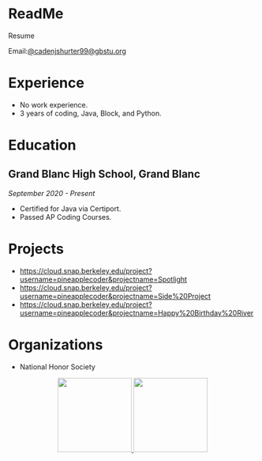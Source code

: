 # ReadMe
Resume

Email:<a href='mailto:your.email@example.com'>@cadenjshurter99@gbstu.org</a>
</p>

# Experience
* No work experience.
* 3 years of coding, Java, Block, and Python.


# Education
## Grand Blanc High School, Grand Blanc
*September 2020 - Present*
* Certified for Java via Certiport.
* Passed AP Coding Courses.


# Projects
* https://cloud.snap.berkeley.edu/project?username=pineapplecoder&projectname=Spotlight
* https://cloud.snap.berkeley.edu/project?username=pineapplecoder&projectname=Side%20Project
* https://cloud.snap.berkeley.edu/project?username=pineapplecoder&projectname=Happy%20Birthday%20River


# Organizations 
* National Honor Society

<p align='center'>
   <a href="https://github-readme-stats.vercel.app/api?username=PineappleC0der&show_icons=true&count_private=true">
   	<img height=150 src="https://github-readme-stats.vercel.app/api?username=PineappleC0der&show_icons=true&count_private=true"/>
   </a>
   <a href="https://github.com/yourusername/github-readme-stats">
   	<img height=150 src="https://github-readme-stats.vercel.app/api/top-langs/?username=PineappleC0der&layout=compact"/>
   </a>
</p>
